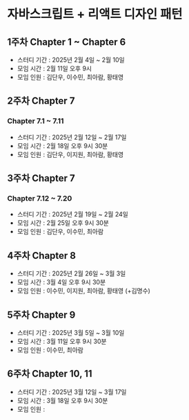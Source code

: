 # 자바스크립트 + 리액트 디자인 패턴

## 1주차 Chapter 1 ~ Chapter 6
- 스터디 기간 : 2025년 2월 4일 ~ 2월 10일  
- 모임 시간 : 2월 11일 오후 9시   
- 모임 인원 : 김단우, 이수민, 최아람, 황태영

## 2주차 Chapter 7
### Chapter 7.1 ~ 7.11
- 스터디 기간 : 2025년 2월 12일 ~ 2월 17일
- 모임 시간 : 2월 18일 오후 9시 30분
- 모임 인원 : 김단우, 이지원, 최아람, 황태영

## 3주차 Chapter 7
### Chapter 7.12 ~ 7.20
- 스터디 기간 : 2025년 2월 19일 ~ 2월 24일
- 모임 시간 : 2월 25일 오후 9시 30분
- 모임 인원 : 김단우, 이수민, 최아람

## 4주차 Chapter 8
- 스터디 기간 : 2025년 2월 26일 ~ 3월 3일
- 모임 시간 : 3월 4일 오후 9시 30분
- 모임 인원 : 이수민, 이지원, 최아람, 황태영 (+김명수)

## 5주차 Chapter 9
- 스터디 기간 : 2025년 3월 5일 ~ 3월 10일
- 모임 시간 : 3월 11일 오후 9시 30분
- 모임 인원 : 이수민, 최아람

## 6주차 Chapter 10, 11
- 스터디 기간 : 2025년 3월 12일 ~ 3월 17일
- 모임 시간 : 3월 18일 오후 9시 30분
- 모임 인원 : 